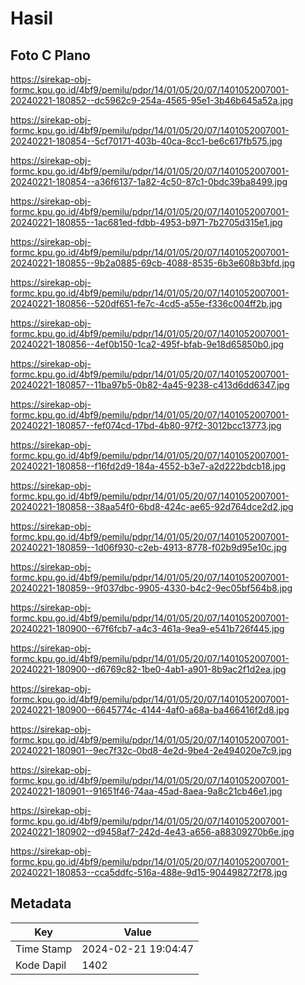 # Hasil

## Foto C Plano

https://sirekap-obj-formc.kpu.go.id/4bf9/pemilu/pdpr/14/01/05/20/07/1401052007001-20240221-180852--dc5962c9-254a-4565-95e1-3b46b645a52a.jpg

https://sirekap-obj-formc.kpu.go.id/4bf9/pemilu/pdpr/14/01/05/20/07/1401052007001-20240221-180854--5cf70171-403b-40ca-8cc1-be6c617fb575.jpg

https://sirekap-obj-formc.kpu.go.id/4bf9/pemilu/pdpr/14/01/05/20/07/1401052007001-20240221-180854--a36f6137-1a82-4c50-87c1-0bdc39ba8499.jpg

https://sirekap-obj-formc.kpu.go.id/4bf9/pemilu/pdpr/14/01/05/20/07/1401052007001-20240221-180855--1ac681ed-fdbb-4953-b971-7b2705d315e1.jpg

https://sirekap-obj-formc.kpu.go.id/4bf9/pemilu/pdpr/14/01/05/20/07/1401052007001-20240221-180855--9b2a0885-69cb-4088-8535-6b3e608b3bfd.jpg

https://sirekap-obj-formc.kpu.go.id/4bf9/pemilu/pdpr/14/01/05/20/07/1401052007001-20240221-180856--520df651-fe7c-4cd5-a55e-f336c004ff2b.jpg

https://sirekap-obj-formc.kpu.go.id/4bf9/pemilu/pdpr/14/01/05/20/07/1401052007001-20240221-180856--4ef0b150-1ca2-495f-bfab-9e18d65850b0.jpg

https://sirekap-obj-formc.kpu.go.id/4bf9/pemilu/pdpr/14/01/05/20/07/1401052007001-20240221-180857--11ba97b5-0b82-4a45-9238-c413d6dd6347.jpg

https://sirekap-obj-formc.kpu.go.id/4bf9/pemilu/pdpr/14/01/05/20/07/1401052007001-20240221-180857--fef074cd-17bd-4b80-97f2-3012bcc13773.jpg

https://sirekap-obj-formc.kpu.go.id/4bf9/pemilu/pdpr/14/01/05/20/07/1401052007001-20240221-180858--f16fd2d9-184a-4552-b3e7-a2d222bdcb18.jpg

https://sirekap-obj-formc.kpu.go.id/4bf9/pemilu/pdpr/14/01/05/20/07/1401052007001-20240221-180858--38aa54f0-6bd8-424c-ae65-92d764dce2d2.jpg

https://sirekap-obj-formc.kpu.go.id/4bf9/pemilu/pdpr/14/01/05/20/07/1401052007001-20240221-180859--1d06f930-c2eb-4913-8778-f02b9d95e10c.jpg

https://sirekap-obj-formc.kpu.go.id/4bf9/pemilu/pdpr/14/01/05/20/07/1401052007001-20240221-180859--9f037dbc-9905-4330-b4c2-9ec05bf564b8.jpg

https://sirekap-obj-formc.kpu.go.id/4bf9/pemilu/pdpr/14/01/05/20/07/1401052007001-20240221-180900--67f6fcb7-a4c3-461a-9ea9-e541b726f445.jpg

https://sirekap-obj-formc.kpu.go.id/4bf9/pemilu/pdpr/14/01/05/20/07/1401052007001-20240221-180900--d6769c82-1be0-4ab1-a901-8b9ac2f1d2ea.jpg

https://sirekap-obj-formc.kpu.go.id/4bf9/pemilu/pdpr/14/01/05/20/07/1401052007001-20240221-180900--6645774c-4144-4af0-a68a-ba466416f2d8.jpg

https://sirekap-obj-formc.kpu.go.id/4bf9/pemilu/pdpr/14/01/05/20/07/1401052007001-20240221-180901--9ec7f32c-0bd8-4e2d-9be4-2e494020e7c9.jpg

https://sirekap-obj-formc.kpu.go.id/4bf9/pemilu/pdpr/14/01/05/20/07/1401052007001-20240221-180901--91651f46-74aa-45ad-8aea-9a8c21cb46e1.jpg

https://sirekap-obj-formc.kpu.go.id/4bf9/pemilu/pdpr/14/01/05/20/07/1401052007001-20240221-180902--d9458af7-242d-4e43-a656-a88309270b6e.jpg

https://sirekap-obj-formc.kpu.go.id/4bf9/pemilu/pdpr/14/01/05/20/07/1401052007001-20240221-180853--cca5ddfc-516a-488e-9d15-904498272f78.jpg


## Metadata

| Key        | Value               |
| ---------- | ------------------- |
| Time Stamp | 2024-02-21 19:04:47 |
| Kode Dapil | 1402                |




